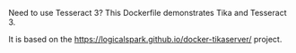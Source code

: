 Need to use Tesseract 3?   This Dockerfile demonstrates Tika and Tesseract 3.

It is based on the https://logicalspark.github.io/docker-tikaserver/ project.
